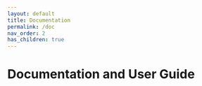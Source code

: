 ```yaml
---
layout: default
title: Documentation
permalink: /doc
nav_order: 2
has_children: true
---
```


# Documentation and User Guide

